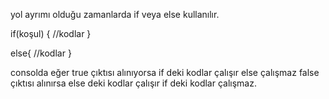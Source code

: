 yol ayrımı olduğu zamanlarda if veya else kullanılır.

if(koşul) {
    //kodlar
}

else{
    //kodlar
}

consolda eğer true çıktısı alınıyorsa if deki kodlar çalışır else çalışmaz false çıktısı alınırsa else deki kodlar çalışır if deki kodlar çalışmaz.
